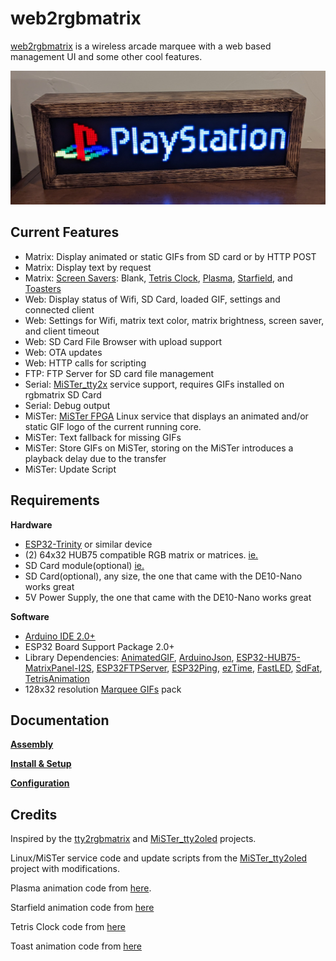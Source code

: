 # web2rgbmatrix
[web2rgbmatrix](https://github.com/kconger/MiSTer_web2rgbmatrix) is a wireless arcade marquee with a web based management UI and some other cool features.

![matrix_on](docs/images/matrix-on.jpg "matrix_on")

Current Features
-------
- Matrix: Display animated or static GIFs from SD card or by HTTP POST 
- Matrix: Display text by request
- Matrix: [Screen Savers](docs/ScreenSavers.md): Blank, [Tetris Clock](docs/images/matrix-tetrisclock.gif), [Plasma](docs/images/matrix-plasma.gif), [Starfield](docs/images/matrix-starfield.gif), and [Toasters](docs/images/matrix-toasters.gif)
- Web: Display status of Wifi, SD Card, loaded GIF, settings and connected client
- Web: Settings for Wifi, matrix text color, matrix brightness, screen saver, and client timeout 
- Web: SD Card File Browser with upload support
- Web: OTA updates
- Web: HTTP calls for scripting
- FTP: FTP Server for SD card file management
- Serial: [MiSTer_tty2x](https://github.com/venice1200/MiSTer_tty2x) service support, requires GIFs installed on rgbmatrix SD Card
- Serial: Debug output
- MiSTer: [MiSTer FPGA](https://github.com/MiSTer-devel) Linux service that displays an animated and/or static GIF logo of the current running core.
- MiSTer: Text fallback for missing GIFs
- MiSTer: Store GIFs on MiSTer, storing on the MiSTer introduces a playback delay due to the transfer
- MiSTer: Update Script

Requirements
-------
**Hardware**

- [ESP32-Trinity](https://esp32trinity.com/) or similar device
- (2) 64x32 HUB75 compatible RGB matrix or matrices. [ie.](https://www.aliexpress.com/item/3256801502846969.html)
- SD Card module(optional) [ie.](https://www.amazon.com/dp/B08CMLG4D6?psc=1&ref=ppx_yo2ov_dt_b_product_details)
- SD Card(optional), any size, the one that came with the DE10-Nano works great
- 5V Power Supply, the one that came with the DE10-Nano works great

**Software**

- [Arduino IDE 2.0+](https://www.arduino.cc/en/software)
- ESP32 Board Support Package 2.0+
- Library Dependencies: [AnimatedGIF](https://github.com/bitbank2/AnimatedGIF), [ArduinoJson](https://github.com/bblanchon/ArduinoJson), [ESP32-HUB75-MatrixPanel-I2S](https://github.com/mrfaptastic/ESP32-HUB75-MatrixPanel-I2S-DMA), [ESP32FTPServer](https://github.com/schreibfaul1/ESP32FTPServer), [ESP32Ping](https://github.com/marian-craciunescu/ESP32Ping), [ezTime](https://github.com/ropg/ezTime), [FastLED](https://github.com/FastLED/FastLED), [SdFat](https://github.com/greiman/SdFat), [TetrisAnimation](https://github.com/toblum/TetrisAnimation)
- 128x32 resolution [Marquee GIFs](https://github.com/h3llb3nt/marquee_gifs) pack


Documentation
-------
**[Assembly](docs/Assembly.md)**

**[Install & Setup](docs/Install.md)**

**[Configuration](docs/Configuration.md)**


Credits
-------
Inspired by the [tty2rgbmatrix](https://github.com/h3llb3nt/tty2rgbmatrix) and [MiSTer_tty2oled](https://github.com/venice1200/MiSTer_tty2oled) projects.

Linux/MiSTer service code and update scripts from the [MiSTer_tty2oled](https://github.com/venice1200/MiSTer_tty2oled) project with modifications.

Plasma animation code from [here](https://github.com/mrfaptastic/ESP32-HUB75-MatrixPanel-I2S-DMA/blob/master/examples/2_PatternPlasma/2_PatternPlasma.ino).

Starfield animation code from [here](https://github.com/sinoia/oled-starfield)

Tetris Clock code from [here](https://github.com/witnessmenow/ESP32-Trinity/tree/master/examples/Projects/WifiTetrisClock)

Toast animation code from [here](https://learn.adafruit.com/animated-flying-toaster-oled-jewelry/code)

